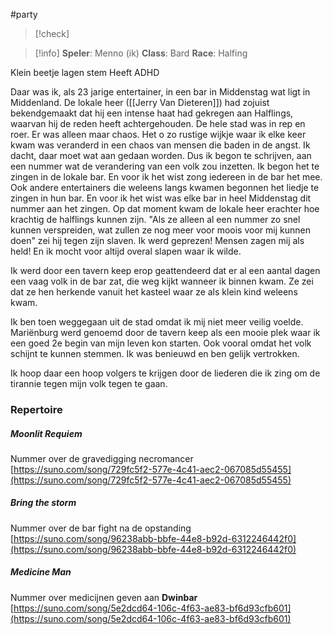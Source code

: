 #party 

>[!check]


>[!info]
>**Speler**: Menno (ik)
>**Class**: Bard
>**Race**: Halfing




Klein beetje lagen stem
Heeft ADHD

Daar was ik, als 23 jarige entertainer, in een bar in Middenstag wat ligt in Middenland. De lokale heer ([[Jerry Van Dieteren]]) had zojuist bekendgemaakt dat hij een intense haat had gekregen aan Halflings, waarvan hij de reden heeft achtergehouden. De hele stad was in rep en roer. Er was alleen maar chaos. Het o zo rustige wijkje waar ik elke keer kwam was veranderd in een chaos van mensen die baden in de angst. Ik dacht, daar moet wat aan gedaan worden. Dus ik begon te schrijven, aan een nummer wat de verandering van een volk zou inzetten. Ik begon het te zingen in de lokale bar. En voor ik het wist zong iedereen in de bar het mee. Ook andere entertainers die weleens langs kwamen begonnen het liedje te zingen in hun bar. En voor ik het wist was elke bar in heel Middenstag dit nummer aan het zingen. Op dat moment kwam de lokale heer erachter hoe krachtig de halflings kunnen zijn. "Als ze alleen al een nummer zo snel kunnen verspreiden, wat zullen ze nog meer voor moois voor mij kunnen doen" zei hij tegen zijn slaven. Ik werd geprezen! Mensen zagen mij als held! En ik mocht voor altijd overal slapen waar ik wilde. 

Ik werd door een tavern keep erop geattendeerd dat er al een aantal dagen een vaag volk in de bar zat, die weg kijkt wanneer ik binnen kwam. Ze zei dat ze hen herkende vanuit het kasteel waar ze als klein kind weleens kwam.

Ik ben toen weggegaan uit de stad omdat ik mij niet meer veilig voelde. Mariënburg werd genoemd door de tavern keep als een mooie plek waar ik een goed 2e begin van mijn leven kon starten. Ook vooral omdat het volk schijnt te kunnen stemmen. Ik was benieuwd en ben gelijk vertrokken.

Ik hoop daar een hoop volgers te krijgen door de liederen die ik zing om de tirannie tegen mijn volk tegen te gaan.

### Repertoire
##### Moonlit Requiem
Nummer over de gravedigging necromancer
[https://suno.com/song/729fc5f2-577e-4c41-aec2-067085d55455](https://suno.com/song/729fc5f2-577e-4c41-aec2-067085d55455)

##### Bring the storm
Nummer over de bar fight na de opstanding
[https://suno.com/song/96238abb-bbfe-44e8-b92d-6312246442f0](https://suno.com/song/96238abb-bbfe-44e8-b92d-6312246442f0)

##### Medicine Man
Nummer over medicijnen geven aan **Dwinbar**
[https://suno.com/song/5e2dcd64-106c-4f63-ae83-bf6d93cfb601](https://suno.com/song/5e2dcd64-106c-4f63-ae83-bf6d93cfb601)
